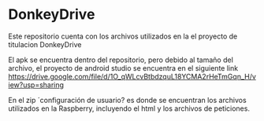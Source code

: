 # DonkeyDrive
Este repositorio cuenta con los archivos utilizados en la el proyecto de titulacion DonkeyDrive


El apk se encuentra dentro del repositorio, pero debido al tamaño del archivo, el proyecto de android studio se encuentra en el siguiente link https://drive.google.com/file/d/1O_qWLcvBtbdzquL18YCMA2rHeTmGqn_H/view?usp=sharing


En el zip ´configuración de usuario? es donde se encuentran los archivos utilizados en la Raspberry, incluyendo el html y los archivos de peticiones.
